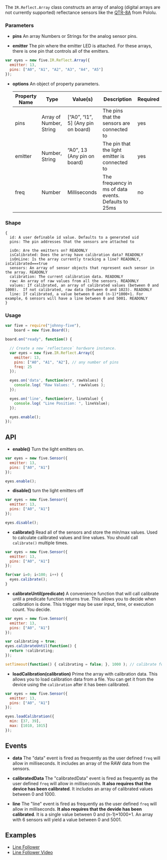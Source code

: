 The `IR.Reflect.Array` class constructs an array of analog (digital arrays are not currently supported) reflectance sensors like the [QTR-8A](http://www.pololu.com/product/960) from Pololu.

### Parameters

- **pins** An array Numbers or Strings for the analog sensor pins.

- **emitter** The pin where the emitter LED is attached.  For these arrays, there is one pin that controls all of the emitters.

```js
var eyes = new five.IR.Reflect.Array({
  emitter: 13,
  pins: ["A0", "A1", "A2", "A3", "A4", "A5"]
});
```

- **options** An object of property parameters.

  | Property Name | Type                    | Value(s)                           | Description                                          | Required |
  |---------------|-------------------------|------------------------------------|------------------------------------------------------|----------|
  | pins          | Array of Number, String | [“A0”, “I1”, 5] (Any pin on board) | The pins that the sensors are connected to           | yes      |
  | emitter       | Number, String          | “A0”, 13 (Any pin on board)        | The pin that the light emitter is connected to       | yes      |
  | freq          | Number                  | Milliseconds                       | The frequency in ms of data events. Defaults to 25ms | no       |


### Shape

```
{
  id: A user definable id value. Defaults to a generated uid
  pins: The pin addresses that the sensors are attached to

  isOn: Are the emitters on? READONLY
  isCalibrated: Does the array have calibration data? READONLY
  isOnLine: Is the array currently tracking a line? READONLY, isCalibrated===true
  sensors: An array of sensor objects that represent each sensor in the array. READONLY
  calibration: The current calibration data. READONLY
  raw: An array of raw values from all the sensors. READONLY
  values: If calibrated, an array of calibrated values (between 0 and 1000).  If not calibrated, raw data (between 0 and 1023). READONLY
  line: If calibrated, a value between 0 and (n-1)*1000+1. For example, 6 sensors will have a line between 0 and 5001. READONLY
}
```



### Usage
```js
var five = require("johnny-five"),
    board = new five.Board();

board.on("ready", function() {

  // Create a new `reflectance` hardware instance.
  var eyes = new five.IR.Reflect.Array({
    emitter: 13,
    pins: ["A0", "A1", "A2"], // any number of pins
    freq: 25
  });

  eyes.on('data', function(err, rawValues) {
    console.log( "Raw Values: ", rawValues );
  });

  eyes.on('line', function(err, lineValue) {
    console.log( "Line Position: ", lineValue);
  });

  eyes.enable();
});
```


## API

- **enable()** Turn the light emitters on.

```js
var eyes = new five.Sensor({
  emitter: 13,
  pins: ["A0", "A1"]
});

eyes.enable();
```

- **disable()** turn the light emitters off

```js
var eyes = new five.Sensor({
  emitter: 13,
  pins: ["A0", "A1"]
});

eyes.disable();
```

- **calibrate()** Read all of the sensors and store the min/max values.  Used to calculate calibrated values and line values.  You should call `calibrate()` multiple times.

```js
var eyes = new five.Sensor({
  emitter: 13,
  pins: ["A0", "A1"]
});

for(var i=0; i<100; i++) {
  eyes.calibrate();
}
```

- **calibrateUntil(predicate)** A convenience function that will call calibrate until a predicate function returns true.  This allows you to decide when calibration is done.  This trigger may be user input, time, or execution count.  You decide.

```js
var eyes = new five.Sensor({
  emitter: 13,
  pins: ["A0", "A1"]
});

var calibrating = true;
eyes.calibrateUntil(function() {
  return !calibrating;
});

setTimeout(function() { calibrating = false; }, 1000 ); // calibrate for one second
```

- **loadCalibration(calibration)** Prime the array with calibration data.  This allows you to load calibration data from a file.  You can get it from the device using the `calibration` after it has been calibrated.

```js
var eyes = new five.Sensor({
  emitter: 13,
  pins: ["A0", "A1"]
});

eyes.loadCalibration({
  min: [37, 39],
  max: [1010, 1015]
});
```

## Events

- **data** The "data" event is fired as frequently as the user defined `freq` will allow in milliseconds. It includes an array of the RAW data from the sensors.

- **calibratedData** The "calibratedData" event is fired as frequently as the user defined `freq` will allow in milliseconds.  **It also requires that the device has been calibrated**.  It includes an array of calibrated values between 0 and 1000.

- **line** The "line" event is fired as frequently as the user defined `freq` will allow in milliseconds.  **It also requires that the devide has been calibrated**.  It is a single value between 0 and (n-1)*1000+1.  An array with 6 sensors will yield a value between 0 and 5001.

<!--remove-start-->
## Examples
- [Line Follower](https://github.com/rwaldron/johnny-five/blob/master/eg/line-follower.js)
- [Line Follower Video](https://www.youtube.com/watch?v=i6n4CwqQer0)

<!--remove-end-->